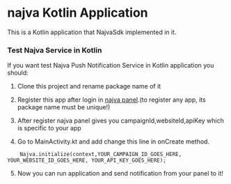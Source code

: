# najva Kotlin Application
This is a Kotlin application that NajvaSdk implemented in it.

### Test Najva Service in Kotlin
If you want test Najva Push Notification Service in Kotlin application you should:

1.  Clone this project and rename package name of it 

2.  Register this app after login in [najva panel](https://app.najva.com/accounts/login/?next=/).(to register any app, its package name must be unique!)

3.  After register najva panel gives you campaignId,websiteId,apiKey which is specific to your app

4.  Go to MainActivity.kt and add change this line in onCreate method.
```
    Najva.initialize(context,YOUR_CAMPAIGN_ID_GOES_HERE, YOUR_WEBSITE_ID_GOES_HERE, YOUR_API_KEY_GOES_HERE);
```
5.  Now you can run application and send notification from your panel to it!